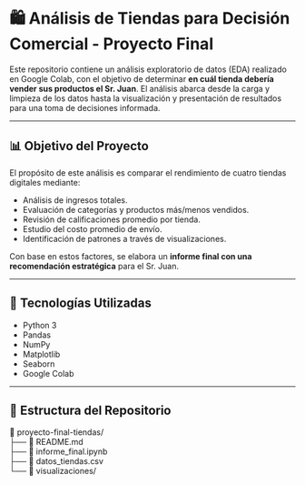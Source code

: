 # 🛍️ Análisis de Tiendas para Decisión Comercial - Proyecto Final

Este repositorio contiene un análisis exploratorio de datos (EDA) realizado en Google Colab, con el objetivo de determinar **en cuál tienda debería vender sus productos el Sr. Juan**. El análisis abarca desde la carga y limpieza de los datos hasta la visualización y presentación de resultados para una toma de decisiones informada.

---

## 📊 Objetivo del Proyecto

El propósito de este análisis es comparar el rendimiento de cuatro tiendas digitales mediante:

- Análisis de ingresos totales.
- Evaluación de categorías y productos más/menos vendidos.
- Revisión de calificaciones promedio por tienda.
- Estudio del costo promedio de envío.
- Identificación de patrones a través de visualizaciones.

Con base en estos factores, se elabora un **informe final con una recomendación estratégica** para el Sr. Juan.

---

## 🧰 Tecnologías Utilizadas

- Python 3
- Pandas
- NumPy
- Matplotlib
- Seaborn
- Google Colab

---

## 📂 Estructura del Repositorio
📁 proyecto-final-tiendas/  
├── 📄 README.md  
├── 📄 informe_final.ipynb  
├── 📄 datos_tiendas.csv  
└── 📁 visualizaciones/  

